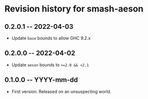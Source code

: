# Revision history for smash-aeson

## 0.2.0.1 -- 2022-04-03

* Update `base` bounds to allow GHC 9.2.x

## 0.2.0.0 -- 2022-04-02

* Update `aeson` bounds to `>=2.0 && <2.1`

## 0.1.0.0 -- YYYY-mm-dd

* First version. Released on an unsuspecting world.
